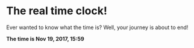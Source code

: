 # The real time clock!

Ever wanted to know what the time is? Well, your journey is about to end!

**The time is Nov 19, 2017, 15:59**